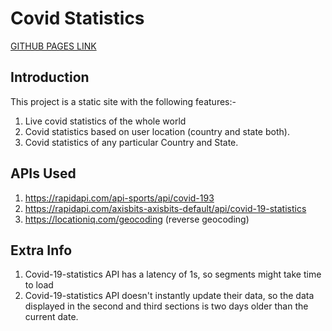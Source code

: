 # Covid Statistics

[GITHUB PAGES LINK](https://vishalagrawal22.github.io/covid-statistics/)

## Introduction

This project is a static site with the following features:-

1. Live covid statistics of the whole world
2. Covid statistics based on user location (country and state both).
3. Covid statistics of any particular Country and State.

## APIs Used
1. https://rapidapi.com/api-sports/api/covid-193
2. https://rapidapi.com/axisbits-axisbits-default/api/covid-19-statistics
3. https://locationiq.com/geocoding (reverse geocoding)

## Extra Info
1. Covid-19-statistics API has a latency of 1s, so segments might take time to load
2. Covid-19-statistics API doesn't instantly update their data, so the data displayed in the second and third sections is two days older than the current date.
